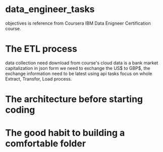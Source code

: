 # data_engineer_tasks
objectives is reference from Coursera IBM Data Enigneer Certification course.

# The ETL process
data collection need download from course's cloud
data is a bank market capitalization in json form
we need to exchange the US$ to GBP$, the exchange information need to be latest using api
tasks focus on whole Extract, Transfor, Load process.

# The architecture before starting coding
# The good habit to building a comfortable folder
